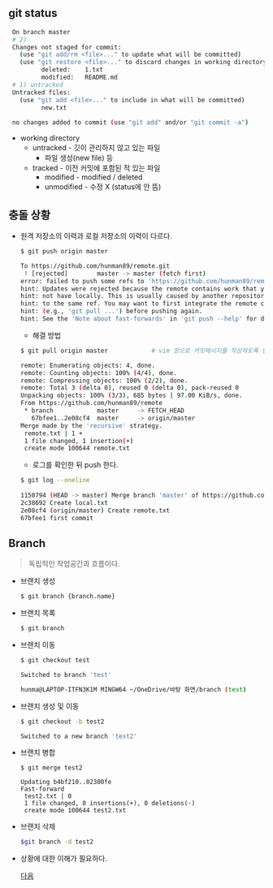 ## git status

 ```bash
  On branch master
  # 2) 
  Changes not staged for commit:
    (use "git add/rm <file>..." to update what will be committed)
    (use "git restore <file>..." to discard changes in working directory)
          deleted:    1.txt
          modified:   README.md
  # 1) untracked
  Untracked files:
    (use "git add <file>..." to include in what will be committed)
          new.txt
  
  no changes added to commit (use "git add" and/or "git commit -a")
 ```

  - working directory
    - untracked - 깃이 관리하지 않고 있는 파일
      - 파일 생성(new file) 등
    - tracked - 이전 커밋에 포함된 적 있는 파일
      - modified - modified / deleted
      - unmodified - 수정 X (status에 안 뜸)

## 충돌 상황

* 원격 저장소의 이력과 로컬 저장소의 이력이 다르다.

    ```bash
    $ git push origin master
    
    To https://github.com/hunman89/remote.git
     ! [rejected]        master -> master (fetch first) 							# 에러 발생!
    error: failed to push some refs to 'https://github.com/hunman89/remote.git' 	# 원격 저장소의 작업이 로컬에 없다.
    hint: Updates were rejected because the remote contains work that you do
    hint: not have locally. This is usually caused by another repository pushing	# 원격 저장소의 변경 사항을 먼저 통합하는것을 추천
    hint: to the same ref. You may want to first integrate the remote changes
    hint: (e.g., 'git pull ...') before pushing again.
    hint: See the 'Note about fast-forwards' in 'git push --help' for details.
    ```

     * 해결 방법
    	

    ```bash
    $ git pull origin master			# vim 창으로 커밋메시지를 작성하도록 한다. 자동으로 작성된 메시지를 확인 한 뒤,`:wq`로 저장하고 나간다.

    remote: Enumerating objects: 4, done.
    remote: Counting objects: 100% (4/4), done.
    remote: Compressing objects: 100% (2/2), done.
    remote: Total 3 (delta 0), reused 0 (delta 0), pack-reused 0
    Unpacking objects: 100% (3/3), 685 bytes | 97.00 KiB/s, done.
    From https://github.com/hunman89/remote
     * branch            master     -> FETCH_HEAD
       67bfee1..2e08cf4  master     -> origin/master
    Merge made by the 'recursive' strategy.
     remote.txt | 1 +
     1 file changed, 1 insertion(+)
     create mode 100644 remote.txt 
    ```
    * 로그를 확인한 뒤 push 한다.
	```bash
    $ git log --oneline
        	
    1150794 (HEAD -> master) Merge branch 'master' of https://github.com/hunman89/remote into master 		#Merge !!!!
    2c38692 Create local.txt
    2e08cf4 (origin/master) Create remote.txt
    67bfee1 first commit
    ```

## Branch

> 독립적인 작업공간과 흐름이다.

* 브랜치 생성

  ```bash
  $ git branch {branch.name}
  ```

* 브랜치 목록

  ```bash
  $ git branch
  ```

* 브랜치 이동

  ```bash
  $ git checkout test
  
  Switched to branch 'test'
  
  hunma@LAPTOP-ITFN3K1M MINGW64 ~/OneDrive/바탕 화면/branch (test)
  ```

* 브랜치 생성 및 이동

  ```bash
  $ git checkout -b test2
  
  Switched to a new branch 'test2'
  ```

* 브랜치 병합 

  ```
  $ git merge test2
  
  Updating b4bf210..02300fe
  Fast-forward
   test2.txt | 0
   1 file changed, 0 insertions(+), 0 deletions(-)
   create mode 100644 test2.txt
  ```

* 브랜치 삭제

  ```bash
  $git branch -d test2
  ```

* 상황에 대한 이해가 필요하다.

  [다음](https://github.com/hunman89/TIL/blob/master/multicampus/git/branchConflict)

